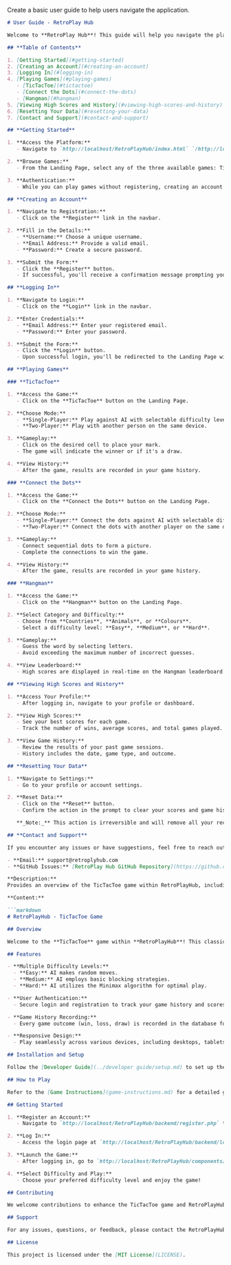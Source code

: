 Create a basic user guide to help users navigate the application.

```markdown
# User Guide - RetroPlay Hub

Welcome to **RetroPlay Hub**! This guide will help you navigate the platform, create an account, and start playing your favorite classic PC games.

## **Table of Contents**

1. [Getting Started](#getting-started)
2. [Creating an Account](#creating-an-account)
3. [Logging In](#logging-in)
4. [Playing Games](#playing-games)
   - [TicTacToe](#tictactoe)
   - [Connect the Dots](#connect-the-dots)
   - [Hangman](#hangman)
5. [Viewing High Scores and History](#viewing-high-scores-and-history)
6. [Resetting Your Data](#resetting-your-data)
7. [Contact and Support](#contact-and-support)

## **Getting Started**

1. **Access the Platform:**
   - Navigate to `http://localhost/RetroPlayHub/index.html` `/http://localhost/RetroPlayHub/backend/register.php` in your web browser.

2. **Browse Games:**
   - From the Landing Page, select any of the three available games: TicTacToe, Connect the Dots, or Hangman.

3. **Authentication:**
   - While you can play games without registering, creating an account allows you to track your scores and view your game history.

## **Creating an Account**

1. **Navigate to Registration:**
   - Click on the **Register** link in the navbar.

2. **Fill in the Details:**
   - **Username:** Choose a unique username.
   - **Email Address:** Provide a valid email.
   - **Password:** Create a secure password.

3. **Submit the Form:**
   - Click the **Register** button.
   - If successful, you'll receive a confirmation message prompting you to log in.

## **Logging In**

1. **Navigate to Login:**
   - Click on the **Login** link in the navbar.

2. **Enter Credentials:**
   - **Email Address:** Enter your registered email.
   - **Password:** Enter your password.

3. **Submit the Form:**
   - Click the **Login** button.
   - Upon successful login, you'll be redirected to the Landing Page with personalized features.

## **Playing Games**

### **TicTacToe**

1. **Access the Game:**
   - Click on the **TicTacToe** button on the Landing Page.

2. **Choose Mode:**
   - **Single-Player:** Play against AI with selectable difficulty levels.
   - **Two-Player:** Play with another person on the same device.

3. **Gameplay:**
   - Click on the desired cell to place your mark.
   - The game will indicate the winner or if it's a draw.

4. **View History:**
   - After the game, results are recorded in your game history.

### **Connect the Dots**

1. **Access the Game:**
   - Click on the **Connect the Dots** button on the Landing Page.

2. **Choose Mode:**
   - **Single-Player:** Connect the dots against AI with selectable difficulty levels.
   - **Two-Player:** Connect the dots with another player on the same device.

3. **Gameplay:**
   - Connect sequential dots to form a picture.
   - Complete the connections to win the game.

4. **View History:**
   - After the game, results are recorded in your game history.

### **Hangman**

1. **Access the Game:**
   - Click on the **Hangman** button on the Landing Page.

2. **Select Category and Difficulty:**
   - Choose from **Countries**, **Animals**, or **Colours**.
   - Select a difficulty level: **Easy**, **Medium**, or **Hard**.

3. **Gameplay:**
   - Guess the word by selecting letters.
   - Avoid exceeding the maximum number of incorrect guesses.

4. **View Leaderboard:**
   - High scores are displayed in real-time on the Hangman leaderboard.

## **Viewing High Scores and History**

1. **Access Your Profile:**
   - After logging in, navigate to your profile or dashboard.

2. **View High Scores:**
   - See your best scores for each game.
   - Track the number of wins, average scores, and total games played.

3. **View Game History:**
   - Review the results of your past game sessions.
   - History includes the date, game type, and outcome.

## **Resetting Your Data**

1. **Navigate to Settings:**
   - Go to your profile or account settings.

2. **Reset Data:**
   - Click on the **Reset** button.
   - Confirm the action in the prompt to clear your scores and game history.

   **_Note:_** This action is irreversible and will remove all your recorded data.

## **Contact and Support**

If you encounter any issues or have suggestions, feel free to reach out:

- **Email:** support@retroplyhub.com
- **GitHub Issues:** [RetroPlay Hub GitHub Repository](https://github.com/yourusername/RetroPlayHub/issues)

**Description:**
Provides an overview of the TicTacToe game within RetroPlayHub, including its purpose, features, setup instructions, and how to get started.

**Content:**

```markdown
# RetroPlayHub - TicTacToe Game

## Overview

Welcome to the **TicTacToe** game within **RetroPlayHub**! This classic game offers a simple yet engaging way to challenge yourself against an AI opponent. Whether you're looking to pass the time or sharpen your strategic skills, TicTacToe provides endless fun and learning opportunities.

## Features

- **Multiple Difficulty Levels:**
  - **Easy:** AI makes random moves.
  - **Medium:** AI employs basic blocking strategies.
  - **Hard:** AI utilizes the Minimax algorithm for optimal play.

- **User Authentication:**
  - Secure login and registration to track your game history and scores.

- **Game History Recording:**
  - Every game outcome (win, loss, draw) is recorded in the database for performance tracking.

- **Responsive Design:**
  - Play seamlessly across various devices, including desktops, tablets, and smartphones.

## Installation and Setup

Follow the [Developer Guide](../developer guide/setup.md) to set up the TicTacToe game locally. Ensure that all prerequisites are met and the environment is correctly configured for optimal performance.

## How to Play

Refer to the [Game Instructions](game-instructions.md) for a detailed guide on how to play TicTacToe, including game rules, controls, and strategies for success.

## Getting Started

1. **Register an Account:**
   - Navigate to `http://localhost/RetroPlayHub/backend/register.php` to create a new user account.

2. **Log In:**
   - Access the login page at `http://localhost/RetroPlayHub/backend/login.php` and enter your credentials.

3. **Launch the Game:**
   - After logging in, go to `http://localhost/RetroPlayHub/components/tic-tac-toe/index.html` to start playing.

4. **Select Difficulty and Play:**
   - Choose your preferred difficulty level and enjoy the game!

## Contributing

We welcome contributions to enhance the TicTacToe game and RetroPlayHub platform. If you'd like to contribute, please refer to the [Developer Guide](../developer guide/architecture.md) for information on the system architecture and API documentation.

## Support

For any issues, questions, or feedback, please contact the RetroPlayHub support team or refer to the [Troubleshooting](../developer guide/troubleshooting.md) section in the Developer Guide.

## License

This project is licensed under the [MIT License](LICENSE).
